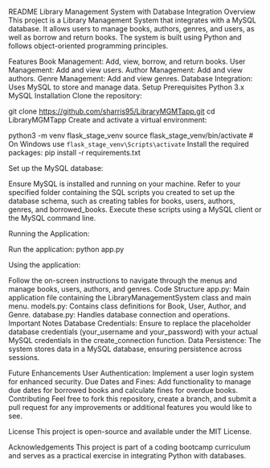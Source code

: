 README
Library Management System with Database Integration
Overview
This project is a Library Management System that integrates with a MySQL database. It allows users to manage books, authors, genres, and users, as well as borrow and return books. The system is built using Python and follows object-oriented programming principles.

Features
Book Management: Add, view, borrow, and return books.
User Management: Add and view users.
Author Management: Add and view authors.
Genre Management: Add and view genres.
Database Integration: Uses MySQL to store and manage data.
Setup
Prerequisites
Python 3.x
MySQL
Installation
Clone the repository:


git clone https://github.com/sharris95/LibraryMGMTapp.git
cd LibraryMGMTapp
Create and activate a virtual environment:


python3 -m venv flask_stage_venv
source flask_stage_venv/bin/activate  # On Windows use `flask_stage_venv\Scripts\activate`
Install the required packages:
pip install -r requirements.txt

Set up the MySQL database:

Ensure MySQL is installed and running on your machine.
Refer to your specified folder containing the SQL scripts you created to set up the database schema, such as creating tables for books, users, authors, genres, and borrowed_books.
Execute these scripts using a MySQL client or the MySQL command line.

Running the Application:

Run the application:
python app.py

Using the application:

Follow the on-screen instructions to navigate through the menus and manage books, users, authors, and genres.
Code Structure
app.py: Main application file containing the LibraryManagementSystem class and main menu.
models.py: Contains class definitions for Book, User, Author, and Genre.
database.py: Handles database connection and operations.
Important Notes
Database Credentials: Ensure to replace the placeholder database credentials (your_username and your_password) with your actual MySQL credentials in the create_connection function.
Data Persistence: The system stores data in a MySQL database, ensuring persistence across sessions.

Future Enhancements
User Authentication: Implement a user login system for enhanced security.
Due Dates and Fines: Add functionality to manage due dates for borrowed books and calculate fines for overdue books.
Contributing
Feel free to fork this repository, create a branch, and submit a pull request for any improvements or additional features you would like to see.

License
This project is open-source and available under the MIT License.

Acknowledgements
This project is part of a coding bootcamp curriculum and serves as a practical exercise in integrating Python with databases.

